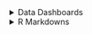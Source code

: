 <details>
<summary>Data Dashboards</summary>

### Covid-19 Data (13/07/2023):
[Link to Covid-19 Dashboard](https://public.tableau.com/app/profile/sami2054/viz/Covid19_Dashboard_16892779096030/Dashboard1)

### Global CO2 Emissions (14/07/2023):
[Link to Global CO2 Emissions Dashboard](https://public.tableau.com/app/profile/sami2054/viz/GlobalC02Emissions_16892900889020/Dashboard1)

</details>

<details>
<summary>R Markdowns</summary>

### Marine Snail Analysis (17/07/2023):
[R Markdown For Marine Snail Analysis](https://github.com/SamiHaque2607/PortfolioProjects/blob/main/R%20Markdowns/R%20Markdown%20For%20Marine%20Snail%20Analysis.md)

</details>
